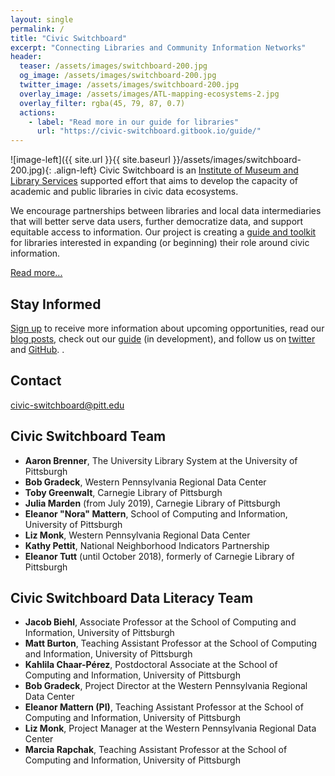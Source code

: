 ```yaml
---
layout: single 
permalink: /
title: "Civic Switchboard"
excerpt: "Connecting Libraries and Community Information Networks"
header:
  teaser: /assets/images/switchboard-200.jpg
  og_image: /assets/images/switchboard-200.jpg
  twitter_image: /assets/images/switchboard-200.jpg
  overlay_image: /assets/images/ATL-mapping-ecosystems-2.jpg
  overlay_filter: rgba(45, 79, 87, 0.7)
  actions:
    - label: "Read more in our guide for libraries"
      url: "https://civic-switchboard.gitbook.io/guide/"
---
```



![image-left]({{ site.url }}{{ site.baseurl }}/assets/images/switchboard-200.jpg){: .align-left} 
Civic Switchboard is an [Institute of Museum and Library Services](https://www.imls.gov) supported effort that aims to develop the capacity of academic and public libraries in civic data ecosystems.

We encourage partnerships between libraries and local data intermediaries that will better serve data users, further democratize data, and support equitable access to information. Our project is creating a [guide and toolkit](https://civic-switchboard.gitbook.io/guide/) for libraries interested in expanding (or beginning) their role around civic information.

[Read more...](/about/)

## Stay Informed

[Sign up](http://eepurl.com/dceWk9) to receive more information about upcoming opportunities, read our [blog posts](/blog/), check out our [guide](https://civic-switchboard.gitbooks.io/guide/content/) (in development), and follow us on [twitter](https://twitter.com/civicswitch) and [GitHub](https://github.com/orgs/civic-switchboard/).
.

## Contact

[civic-switchboard@pitt.edu](mailto:civic-switchboard@pitt.edu)

## Civic Switchboard Team

*  **Aaron Brenner**, The University Library System at the University of Pittsburgh
*  **Bob Gradeck**, Western Pennsylvania Regional Data Center
*  **Toby Greenwalt**, Carnegie Library of Pittsburgh
*  **Julia Marden** (from July 2019), Carnegie Library of Pittsburgh 
*  **Eleanor "Nora" Mattern**, School of Computing and Information, University of Pittsburgh
*  **Liz Monk**, Western Pennsylvania Regional Data Center
*  **Kathy Pettit**, National Neighborhood Indicators Partnership
*  **Eleanor Tutt** (until October 2018), formerly of Carnegie Library of Pittsburgh 

## Civic Switchboard Data Literacy Team

*  **Jacob Biehl**, Associate Professor at the School of Computing and Information, University of Pittsburgh
*  **Matt Burton**, Teaching Assistant Professor at the School of Computing and Information, University of Pittsburgh
*  **Kahlila Chaar-Pérez**, Postdoctoral Associate at the School of Computing and Information, University of Pittsburgh
*  **Bob Gradeck**, Project Director at the Western Pennsylvania Regional Data Center
*  **Eleanor Mattern (PI)**, Teaching Assistant Professor at the School of Computing and Information, University of Pittsburgh
*  **Liz Monk**, Project Manager at the Western Pennsylvania Regional Data Center
*  **Marcia Rapchak**, Teaching Assistant Professor at the School of Computing and Information, University of Pittsburgh

